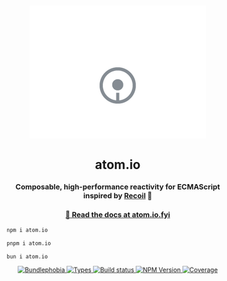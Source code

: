 <div align="center">
  <picture>
    <source media="(prefers-color-scheme: dark)" srcset="https://raw.githubusercontent.com/jeremybanka/wayforge/main/packages/atom.io/__assets__/logo-dark-mode.png">
    <source media="(prefers-color-scheme: light)" srcset="https://raw.githubusercontent.com/jeremybanka/wayforge/main/packages/atom.io/__assets__/logo-light-mode.png">
    <img alt="Banner text reading 'atom.io'" src="https://raw.githubusercontent.com/jeremybanka/wayforge/main/packages/atom.io/__assets__/logo-light-mode.png" style="max-width: 100%;">
  </picture>
</div>

<h1 align="center">
  atom.io
</h1>

<h3 align="center">
  Composable, high-performance reactivity for ECMAScript inspired by <a href="https://recoiljs.org/">Recoil</a> 💙
</h3>

<h3 align="center">
  <a href="https://atom.io.fyi">📖 Read the docs at atom.io.fyi</a>
</h3>

```shell
npm i atom.io
```

```shell
pnpm i atom.io
```

```shell
bun i atom.io
```

<p align="center">
  <a href="https://bundlephobia.com/result?p=atom.io">
    <img alt="Bundlephobia" src="https://img.shields.io/bundlephobia/minzip/atom.io?style=for-the-badge&labelColor=333">
  </a>
  <a aria-label="Types" href="https://www.npmjs.com/package/atom.io">
    <img alt="Types" src="https://img.shields.io/npm/types/atom.io?style=for-the-badge&labelColor=333">
  </a>
  <a aria-label="Build status" href="https://github.com/jeremybanka/wayforge/actions/workflows/integration.yml">
    <img alt="Build status" src="https://img.shields.io/github/actions/workflow/status/jeremybanka/wayforge/integration.yml?branch=main&style=for-the-badge&labelColor=333">
  </a>
  <a aria-label="NPM version" href="https://www.npmjs.com/package/atom.io">
    <img alt="NPM Version" src="https://img.shields.io/npm/v/atom.io?style=for-the-badge&labelColor=333">
  </a>
  <a aria-label="Coverage" href="https://recoverage.cloud/">
    <img alt="Coverage" src="https://img.shields.io/endpoint?url=https%3A%2F%2Frecoverage.cloud%2Fshields%2FS1ikz1yFmk93qbAI7lLnu%2Fatom.io">
  </a>

</p>
